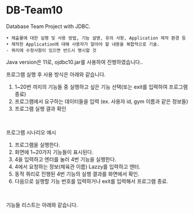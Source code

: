 # DB-Team10
Database Team Project with JDBC.

```
• 제출물에 대한 실행 및 사용 방법, 기능 설명, 유의 사항, Application 제작 환경 등
• 제작한 Application에 대해 사용자가 알아야 할 내용을 복합적으로 기술.
- 쿼리에 수정사항이 있으면 반드시 명시할 것
```

Java version은 11로, ojdbc10.jar를 사용하여 진행하였습니다..  

프로그램 실행 후 사용 방식은 아래와 같습니다.

1. 1~20번 까지의 기능들 중 실행하고 싶은 기능 선택(또는 exit를 입력하여 프로그램 종료)
2. 프로그램에서 요구하는 데이터들을 입력 (ex. 사용자 id, gym 이름과 같은 정보들)
3. 프로그램 실행 결과 확인  
<br>

프로그램 시나리오 예시
1. 프로그램을 실행한다.
2. 화면에 1~20가지 기능들이 표시된다.
3. 4을 입력하고 엔터를 눌러 4번 기능을 실행한다.
4. 4에서 요청하는 정보(체육관 이름) Lazzy를 입력하고 엔터.
5. 동적 쿼리로 진행된 4번 기능의 실행 결과를 화면에서 확인.
6. 다음으로 실행할 기능 번호를 입력하거나 exit를 입력해서 프로그램 종료.  
<br>

기능들 리스트는 아래와 같습니다.
